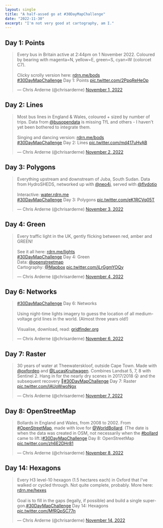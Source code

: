 ```yaml
---
layout: single
title: "A half-assed go at #30DayMapChallenge"
date: "2022-11-30"
excerpt: "I'm not very good at cartography, am I."
---
```


## Day 1: Points
<blockquote class="twitter-tweet" data-lang="en" data-dnt="true"><p lang="en" dir="ltr">Every bus in Britain active at 2:44pm on 1 November 2022. Coloured by bearing with magenta=N, yellow=E, green=S, cyan=W (colorcet C7).<br><br>Clicky scrolly version here: <a href="https://rdrn.me/bods/">rdrn.me/bods</a><br><a href="https://twitter.com/hashtag/30DayMapChallenge?src=hash&amp;ref_src=twsrc%5Etfw">#30DayMapChallenge</a> Day 1: Points <a href="https://t.co/2PpqReHeOp">pic.twitter.com/2PpqReHeOp</a></p>&mdash; Chris Arderne (@chrisarderne) <a href="https://twitter.com/chrisarderne/status/1587484133588099076?ref_src=twsrc%5Etfw">November 1, 2022</a></blockquote>

## Day 2: Lines
<blockquote class="twitter-tweet" data-lang="en" data-dnt="true"><p lang="en" dir="ltr">Most bus lines in England &amp; Wales, coloured + sized by number of trips. Data from <a href="https://twitter.com/busopendata?ref_src=twsrc%5Etfw">@busopendata</a> is missing TfL and others - I haven&#39;t yet been bothered to integrate them.<br><br>Singing and dancing version: <a href="https://rdrn.me/bods/">rdrn.me/bods</a><br><a href="https://twitter.com/hashtag/30DayMapChallenge?src=hash&amp;ref_src=twsrc%5Etfw">#30DayMapChallenge</a> Day 2: Lines <a href="https://t.co/md417uHvAB">pic.twitter.com/md417uHvAB</a></p>&mdash; Chris Arderne (@chrisarderne) <a href="https://twitter.com/chrisarderne/status/1587810970411450368?ref_src=twsrc%5Etfw">November 2, 2022</a></blockquote>

## Day 3: Polygons
<blockquote class="twitter-tweet" data-lang="en" data-dnt="true"><p lang="en" dir="ltr">Everything upstream and downstream of Juba, South Sudan. Data from HydroSHEDS, networked up with <a href="https://twitter.com/neo4j?ref_src=twsrc%5Etfw">@neo4j</a>, served with <a href="https://twitter.com/flydotio?ref_src=twsrc%5Etfw">@flydotio</a> <br><br>Interactive: <a href="https://water.rdrn.me/">water.rdrn.me</a><br><a href="https://twitter.com/hashtag/30DayMapChallenge?src=hash&amp;ref_src=twsrc%5Etfw">#30DayMapChallenge</a> Day 3: Polygons <a href="https://t.co/eK1RCVq05T">pic.twitter.com/eK1RCVq05T</a></p>&mdash; Chris Arderne (@chrisarderne) <a href="https://twitter.com/chrisarderne/status/1588151577394794497?ref_src=twsrc%5Etfw">November 3, 2022</a></blockquote>

## Day 4: Green
<blockquote class="twitter-tweet" data-lang="en" data-dnt="true"><p lang="en" dir="ltr">Every traffic light in the UK, gently flicking between red, amber and GREEN!<br><br>See it all here: <a href="https://rdrn.me/lights/">rdrn.me/lights</a><br><a href="https://twitter.com/hashtag/30DayMapChallenge?src=hash&amp;ref_src=twsrc%5Etfw">#30DayMapChallenge</a> Day 4: Green<br>Data: <a href="https://twitter.com/openstreetmap?ref_src=twsrc%5Etfw">@openstreetmap</a> <br>Cartography: <a href="https://twitter.com/Mapbox?ref_src=twsrc%5Etfw">@Mapbox</a> <a href="https://t.co/jLrGgmYOQy">pic.twitter.com/jLrGgmYOQy</a></p>&mdash; Chris Arderne (@chrisarderne) <a href="https://twitter.com/chrisarderne/status/1588534175187218432?ref_src=twsrc%5Etfw">November 4, 2022</a></blockquote>

## Day 6: Networks
<blockquote class="twitter-tweet" data-lang="en" data-dnt="true"><p lang="en" dir="ltr"><a href="https://twitter.com/hashtag/30DayMapChallenge?src=hash&amp;ref_src=twsrc%5Etfw">#30DayMapChallenge</a> Day 6: Networks<br><br>Using night-time lights imagery to guess the location of all medium-voltage grid lines in the world. (Almost three years old!)<br><br>Visualise, download, read: <a href="https://gridfinder.org/">gridfinder.org</a></p>&mdash; Chris Arderne (@chrisarderne) <a href="https://twitter.com/chrisarderne/status/1589196650601676800?ref_src=twsrc%5Etfw">November 6, 2022</a></blockquote>

## Day 7: Raster
<blockquote class="twitter-tweet" data-lang="en" data-dnt="true"><p lang="en" dir="ltr">30 years of water at Theewaterskloof, outside Cape Town. Made with <a href="https://twitter.com/oxfordeo?ref_src=twsrc%5Etfw">@oxfordeo</a> and <a href="https://twitter.com/LucasKruitwagen?ref_src=twsrc%5Etfw">@LucasKruitwagen</a>. Combines Landsat 5, 7, 8 with Sentinel 2. Hang in for the nearly dry scenes in 2017/2018 😲 and the subsequent recovery 🌊<a href="https://twitter.com/hashtag/30DayMapChallenge?src=hash&amp;ref_src=twsrc%5Etfw">#30DayMapChallenge</a> Day 7: Raster <a href="https://t.co/lAUoWwoNgx">pic.twitter.com/lAUoWwoNgx</a></p>&mdash; Chris Arderne (@chrisarderne) <a href="https://twitter.com/chrisarderne/status/1589597026731593729?ref_src=twsrc%5Etfw">November 7, 2022</a></blockquote>

## Day 8: OpenStreetMap
<blockquote class="twitter-tweet" data-lang="en" data-dnt="true"><p lang="en" dir="ltr">Bollards in England and Wales, from 2008 to 2002. From <a href="https://twitter.com/hashtag/OpenStreetMap?src=hash&amp;ref_src=twsrc%5Etfw">#OpenStreetMap</a>, made with love for <a href="https://twitter.com/WorldBollard?ref_src=twsrc%5Etfw">@WorldBollard</a>. (The date is when the data was created in OSM, not necessarily when the <a href="https://twitter.com/hashtag/bollard?src=hash&amp;ref_src=twsrc%5Etfw">#bollard</a> came to lift.)<a href="https://twitter.com/hashtag/30DayMapChallenge?src=hash&amp;ref_src=twsrc%5Etfw">#30DayMapChallenge</a> Day 8: OpenStreetMap <a href="https://t.co/zh6E2DHr81">pic.twitter.com/zh6E2DHr81</a></p>&mdash; Chris Arderne (@chrisarderne) <a href="https://twitter.com/chrisarderne/status/1590037874791297024?ref_src=twsrc%5Etfw">November 8, 2022</a></blockquote>

## Day 14: Hexagons
<blockquote class="twitter-tweet" data-lang="en" data-dnt="true"><p lang="en" dir="ltr">Every H3 level-10 hexagon (1.5 hectares each) in Oxford that I&#39;ve walked or cycled through. Not quite complete, probably. More here: <a href="https://rdrn.me/hexes/">rdrn.me/hexes</a><br><br>Goal is to fill in the gaps (legally, if possible) and build a single super-gon.<a href="https://twitter.com/hashtag/30DayMapChallenge?src=hash&amp;ref_src=twsrc%5Etfw">#30DayMapChallenge</a> Day 14: Hexagons <a href="https://t.co/MfRQpSC77n">pic.twitter.com/MfRQpSC77n</a></p>&mdash; Chris Arderne (@chrisarderne) <a href="https://twitter.com/chrisarderne/status/1592266459723759616?ref_src=twsrc%5Etfw">November 14, 2022</a></blockquote>

<script async src="https://platform.twitter.com/widgets.js" charset="utf-8"></script>

